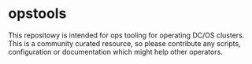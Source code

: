 # opstools

This repositowy is intended for ops tooling for operating DC/OS clusters. This is a community curated resource, so please contribute any scripts, configuration or documentation which might help other operators.
